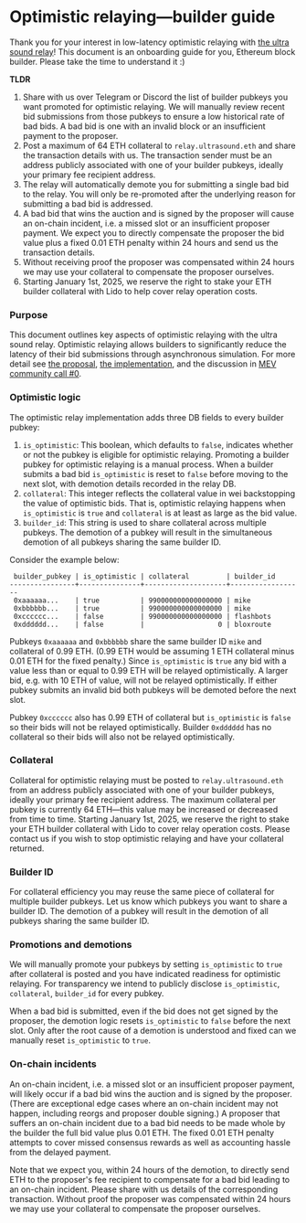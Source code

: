 # Optimistic relaying—builder guide

Thank you for your interest in low-latency optimistic relaying with [the ultra sound relay](https://relay.ultrasound.money)! This document is an onboarding guide for you, Ethereum block builder. Please take the time to understand it :)

**TLDR**

1. Share with us over Telegram or Discord the list of builder pubkeys you want promoted for optimistic relaying. We will manually review recent bid submissions from those pubkeys to ensure a low historical rate of bad bids. A bad bid is one with an invalid block or an insufficient payment to the proposer.
2. Post a maximum of 64 ETH collateral to `relay.ultrasound.eth` and share the transaction details with us. The transaction sender must be an address publicly associated with one of your builder pubkeys, ideally your primary fee recipient address.
3. The relay will automatically demote you for submitting a single bad bid to the relay. You will only be re-promoted after the underlying reason for submitting a bad bid is addressed.
4. A bad bid that wins the auction and is signed by the proposer will cause an on-chain incident, i.e. a missed slot or an insufficient proposer payment. We expect you to directly compensate the proposer the bid value plus a fixed 0.01 ETH penalty within 24 hours and send us the transaction details.
5. Without receiving proof the proposer was compensated within 24 hours we may use your collateral to compensate the proposer ourselves.
6. Starting January 1st, 2025, we reserve the right to stake your ETH builder collateral with Lido to help cover relay operation costs.

### Purpose

This document outlines key aspects of optimistic relaying with the ultra sound relay. Optimistic relaying allows builders to significantly reduce the latency of their bid submissions through asynchronous simulation. For more detail see [the proposal](https://github.com/michaelneuder/opt-relay-docs/blob/main/proposal.md), [the implementation](https://github.com/flashbots/mev-boost-relay/pull/285), and the discussion in [MEV community call #0](https://collective.flashbots.net/t/mev-boost-community-call-0-23-feb-2023/1348).

### Optimistic logic

The optimistic relay implementation adds three DB fields to every builder pubkey:

1. `is_optimistic`: This boolean, which defaults to `false`, indicates whether or not the pubkey is eligible for optimistic relaying. Promoting a builder pubkey for optimistic relaying is a manual process. When a builder submits a bad bid `is_optimistic` is reset to `false` before moving to the next slot, with demotion details recorded in the relay DB.
2. `collateral`: This integer reflects the collateral value in wei backstopping the value of optimistic bids. That is, optimistic relaying happens when `is_optimistic` is `true` and `collateral` is at least as large as the bid value.
3. `builder_id`: This string is used to share collateral across multiple pubkeys. The demotion of a pubkey will result in the simultaneous demotion of all pubkeys sharing the same builder ID.

Consider the example below:

```
 builder_pubkey | is_optimistic | collateral         | builder_id
----------------+---------------+--------------------+------------------
 0xaaaaaa...    | true          | 990000000000000000 | mike
 0xbbbbbb...    | true          | 990000000000000000 | mike
 0xcccccc...    | false         | 990000000000000000 | flashbots
 0xdddddd...    | false         |                  0 | bloxroute
```

Pubkeys `0xaaaaaa` and `0xbbbbbb` share the same builder ID `mike` and collateral of 0.99 ETH. (0.99 ETH would be assuming 1 ETH collateral minus 0.01 ETH for the fixed penalty.) Since `is_optimistic` is `true` any bid with a value less than or equal to 0.99 ETH will be relayed optimistically. A larger bid, e.g. with 10 ETH of value, will not be relayed optimistically. If either pubkey submits an invalid bid both pubkeys will be demoted before the next slot.

Pubkey `0xcccccc` also has 0.99 ETH of collateral but `is_optimistic` is `false` so their bids will not be relayed optimistically. Builder `0xdddddd` has no collateral so their bids will also not be relayed optimistically.

### Collateral

Collateral for optimistic relaying must be posted to `relay.ultrasound.eth` from an address publicly associated with one of your builder pubkeys, ideally your primary fee recipient address. The maximum collateral per pubkey is currently 64 ETH—this value may be increased or decreased from time to time. Starting January 1st, 2025, we reserve the right to stake your ETH builder collateral with Lido to cover relay operation costs. Please contact us if you wish to stop optimistic relaying and have your collateral returned.

### Builder ID

For collateral efficiency you may reuse the same piece of collateral for multiple builder pubkeys. Let us know which pubkeys you want to share a builder ID. The demotion of a pubkey will result in the demotion of all pubkeys sharing the same builder ID.

### Promotions and demotions

We will manually promote your pubkeys by setting `is_optimistic` to `true` after collateral is posted and you have indicated readiness for optimistic relaying. For transparency we intend to publicly disclose `is_optimistic`, `collateral`, `builder_id` for every pubkey.

When a bad bid is submitted, even if the bid does not get signed by the proposer, the demotion logic resets `is_optimistic` to `false` before the next slot. Only after the root cause of a demotion is understood and fixed can we manually reset `is_optimistic` to `true`.

### On-chain incidents

An on-chain incident, i.e. a missed slot or an insufficient proposer payment, will likely occur if a bad bid wins the auction and is signed by the proposer. (There are exceptional edge cases where an on-chain incident may not happen, including reorgs and proposer double signing.) A proposer that suffers an on-chain incident due to a bad bid needs to be made whole by the builder the full bid value plus 0.01 ETH. The fixed 0.01 ETH penalty attempts to cover missed consensus rewards as well as accounting hassle from the delayed payment.

Note that we expect you, within 24 hours of the demotion, to directly send ETH to the proposer's fee recipient to compensate for a bad bid leading to an on-chain incident. Please share with us details of the corresponding transaction. Without proof the proposer was compensated within 24 hours we may use your collateral to compensate the proposer ourselves.
